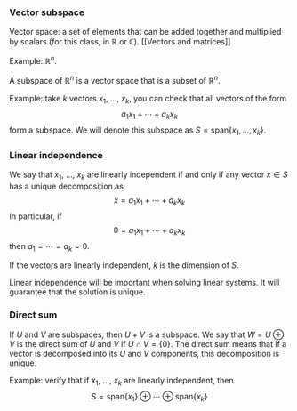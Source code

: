 ### Vector subspace
Vector space: a set of elements that can be added together and multiplied by scalars (for this class, in $\mathbb R$ or $\mathbb C$). [[Vectors and matrices]]

Example: $\mathbb R^n$.

A subspace of $\mathbb R^n$ is a vector space that is a subset of $\mathbb R^n$.

Example: take $k$ vectors $x_1$, ..., $x_k$, you can check that all vectors of the form
$$
a_1 x_1 + \cdots + a_k x_k
$$
form a subspace. We will denote this subspace as $S = \text{span}\{ x_1, \dots, x_k \}$.

### Linear independence
We say that $x_1$, ..., $x_k$ are linearly independent if and only if any vector $x \in S$ has a unique decomposition as
$$
x = a_1 x_1 + \cdots + a_k x_k
$$
In particular, if 
$$
0 = a_1 x_1 + \cdots + a_k x_k
$$
then $a_1 = \cdots = a_k = 0$.

If the vectors are linearly independent, $k$ is the dimension of $S$.

Linear independence will be important when solving linear systems. It will guarantee that the solution is unique.

### Direct sum
If $U$ and $V$ are subspaces, then $U+V$ is a subspace. We say that $W=U \oplus V$ is the direct sum of $U$ and $V$ if $U \cap V = \{0\}$. The direct sum means that if a vector is decomposed into its $U$ and $V$ components, this decomposition is unique.

Example: verify that if $x_1$, ..., $x_k$ are linearly independent, then
$$
S = \text{span}\{x_1\} \oplus \cdots \oplus \text{span}\{x_k\}
$$
